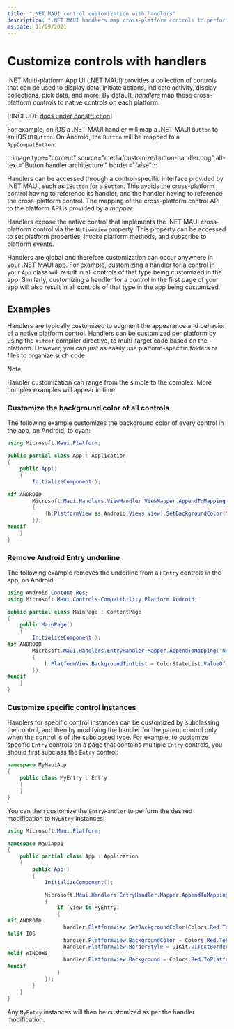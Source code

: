 ```yaml
---
title: ".NET MAUI control customization with handlers"
description: ".NET MAUI handlers map cross-platform controls to performant native controls on each platform."
ms.date: 11/29/2021
---
```


# Customize controls with handlers

.NET Multi-platform App UI (.NET MAUI) provides a collection of controls that can be used to display data, initiate actions, indicate activity, display collections, pick data, and more. By default, *handlers* map these cross-platform controls to native controls on each platform.

[!INCLUDE [docs under construction](~/includes/preview-note.md)]

For example, on iOS a .NET MAUI handler will map a .NET MAUI `Button` to an iOS `UIButton`. On Android, the `Button` will be mapped to a `AppCompatButton`:

:::image type="content" source="media/customize/button-handler.png" alt-text="Button handler architecture." border="false":::

Handlers can be accessed through a control-specific interface provided by .NET MAUI, such as `IButton` for a `Button`. This avoids the cross-platform control having to reference its handler, and the handler having to reference the cross-platform control. The mapping of the cross-platform control API to the platform API is provided by a *mapper*.

Handlers expose the native control that implements the .NET MAUI cross-platform control via the `NativeView` property. This property can be accessed to set platform properties, invoke platform methods, and subscribe to platform events.

Handlers are global and therefore customization can occur anywhere in your .NET MAUI app. For example, customizing a handler for a control in your `App` class will result in all controls of that type being customized in the app. Similarly, customizing a handler for a control in the first page of your app will also result in all controls of that type in the app being customized.

## Examples

Handlers are typically customized to augment the appearance and behavior of a native platform control. Handlers can be customized per platform by using the `#ifdef` compiler directive, to multi-target code based on the platform. However, you can just as easily use platform-specific folders or files to organize such code.

> [!NOTE]
> Handler customization can range from the simple to the complex. More complex examples will appear in time.

### Customize the background color of all controls

The following example customizes the background color of every control in the app, on Android, to cyan:

```csharp
using Microsoft.Maui.Platform;

public partial class App : Application
{
    public App()
    {
        InitializeComponent();

#if ANDROID
        Microsoft.Maui.Handlers.ViewHandler.ViewMapper.AppendToMapping(nameof(IView.Background), (h, v) =>
        {
            (h.PlatformView as Android.Views.View).SetBackgroundColor(Microsoft.Maui.Graphics.Colors.Cyan.ToPlatform());
        });
#endif
    }
}
```

### Remove Android Entry underline

The following example removes the underline from all `Entry` controls in the app, on Android:

```csharp
using Android.Content.Res;
using Microsoft.Maui.Controls.Compatibility.Platform.Android;

public partial class MainPage : ContentPage
{
    public MainPage()
    {
        InitializeComponent();
#if ANDROID
        Microsoft.Maui.Handlers.EntryHandler.Mapper.AppendToMapping("NoUnderline", (h, v) =>
        {
            h.PlatformView.BackgroundTintList = ColorStateList.ValueOf(Colors.Transparent.ToAndroid());
        });
#endif
    }
}
```

### Customize specific control instances

Handlers for specific control instances can be customized by subclassing the control, and then by modifying the handler for the parent control only when the control is of the subclassed type. For example, to customize specific `Entry` controls on a page that contains multiple `Entry` controls, you should first subclass the `Entry` control:

```csharp
namespace MyMauiApp
{
    public class MyEntry : Entry
    {
    }
}
```

You can then customize the `EntryHandler` to perform the desired modification to `MyEntry` instances:

```csharp
using Microsoft.Maui.Platform;

namespace MauiApp1
{
    public partial class App : Application
    {
        public App()
        {
            InitializeComponent();

            Microsoft.Maui.Handlers.EntryHandler.Mapper.AppendToMapping(nameof(IView.Background), (handler, view) =>
            {
                if (view is MyEntry)
                {
#if ANDROID
                  handler.PlatformView.SetBackgroundColor(Colors.Red.ToPlatform());
#elif IOS
                  handler.PlatformView.BackgroundColor = Colors.Red.ToPlatform();
                  handler.PlatformView.BorderStyle = UIKit.UITextBorderStyle.Line;
#elif WINDOWS
                  handler.PlatformView.Background = Colors.Red.ToPlatform();
#endif
                }
            });
        }
    }
}
```

Any `MyEntry` instances will then be customized as per the handler modification.
